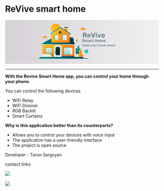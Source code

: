 # ReVive smart home
![alt text](https://github.com/TaronSargsyan123/smart_home_android_app/blob/master/app/githubResources/github_banner_final.png?raw=true)
___

**With the Revive Smart Home app, you can control your home through your phone.**

You can control the following devices
* WiFi Relay
* WiFi Dimmer
* RGB Backlit
* Smart Curtains

**Why is this application better than its counterparts?**

* Allows you to control your devices with voice input
* The application has a user-friendly interface
* The project is open source


Developer - Taron Sargsyan

contact links

[<img src="https://img.shields.io/badge/LinkedIn-0077B5?style=for-the-badge&logo=linkedin&logoColor=white" />](https://www.linkedin.com/in/taron-sargsyan-37388a240/)

[<img src="https://img.shields.io/badge/Telegram-2CA5E0?style=for-the-badge&logo=telegram&logoColor=white" />](https://t.me/contact/1676093309:Rd9ulEwgDUVhEsep)  
